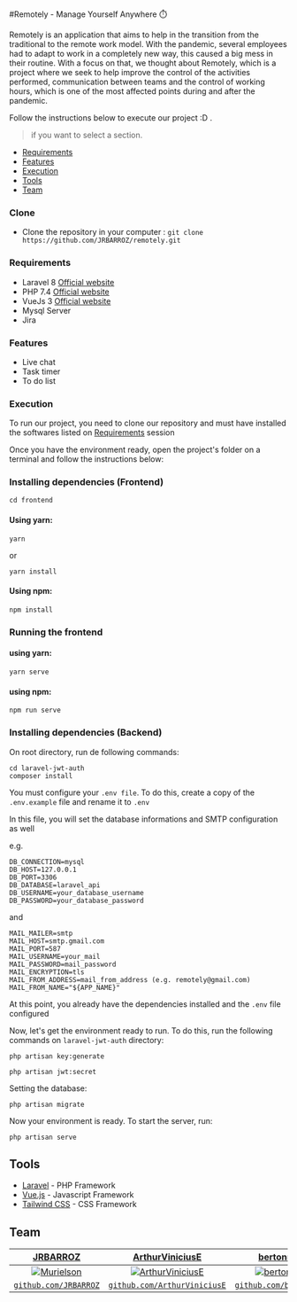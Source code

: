 #Remotely - Manage Yourself Anywhere ⏱️

Remotely is an application that aims to help in the transition from the traditional to the remote work model.
With the pandemic, several employees had to adapt to work in a completely new way, this caused a big mess in their routine. With a focus on that, we thought about Remotely, which is a project where we seek to help improve the control of the activities performed, communication between teams and the control of working hours, which is one of the most affected points during and after the pandemic.

Follow the instructions below to execute our project :D .
> if you want to select a section.

- [Requirements](#Requirements)
- [Features](#Features)
- [Execution](#Execution)
- [Tools](#Tools)
- [Team](#Team)

### Clone
- Clone the repository in your computer : ```git clone https://github.com/JRBARROZ/remotely.git```
### Requirements

- Laravel 8 [Official website](https://laravel.com/docs/8.x/installation)
- PHP 7.4 [Official website](https://www.php.net/downloads.php)
- VueJs 3 [Official website](https://v3.vuejs.org/guide/installation.html)
- Mysql Server
- Jira
### Features

- Live chat
- Task timer
- To do list

### Execution

To run our project, you need to clone our repository and must have installed the softwares listed on [Requirements](#Requirements) session

Once you have the environment ready, open the project's folder on a terminal and follow the instructions below:

### Installing dependencies (Frontend)

 ```node
 cd frontend
 ```
 
 #### Using yarn:
 ```node
 yarn
 ```
 or
 ```node
 yarn install
 ```
 
 #### Using npm: 
 ```node
 npm install
 ```
 
 
### Running the frontend

 #### using yarn:
 ```node
 yarn serve
 ```
 
#### using npm:
 ```node
 npm run serve
 ```
 
 ### Installing dependencies (Backend)

On root directory, run de following commands:

```
cd laravel-jwt-auth
composer install
```



You must configure your `.env file`. To do this, create a copy of the `.env.example` file and rename it to `.env`

In this file, you will set the database informations and SMTP configuration as well

e.g.

```
DB_CONNECTION=mysql
DB_HOST=127.0.0.1
DB_PORT=3306
DB_DATABASE=laravel_api
DB_USERNAME=your_database_username
DB_PASSWORD=your_database_password
```
and

```
MAIL_MAILER=smtp
MAIL_HOST=smtp.gmail.com
MAIL_PORT=587
MAIL_USERNAME=your_mail
MAIL_PASSWORD=mail_password
MAIL_ENCRYPTION=tls
MAIL_FROM_ADDRESS=mail_from_address (e.g. remotely@gmail.com)
MAIL_FROM_NAME="${APP_NAME}"
```

At this point, you already have the dependencies installed and the `.env` file configured

Now, let's get the environment ready to run. To do this, run the following commands on `laravel-jwt-auth` directory:

```node
php artisan key:generate
```

```node
php artisan jwt:secret
```

Setting the database:

```node
php artisan migrate
```

Now your environment is ready. To start the server, run:
```node
php artisan serve
```


## Tools

- [Laravel](https://laravel.com/) - PHP Framework
- [Vue.js](https://vuejs.org/) - Javascript Framework
- [Tailwind CSS](https://tailwindcss.com/) - CSS Framework

## Team

| <a href="https://github.com/JRBARROZ" target="_blank">JRBARROZ</a> | <a href="https://github.com/ArthurViniciusE" target="_blank">ArthurViniciusE</a> | <a href="https://github.com/bertonnipaz" target="_blank">bertonnipaz</a> | <a href="https://github.com/fabiomrtins" target="_blank">fabiomrtins</a> |
| :---: |:---:| :---:| :---:|
| [![Murielson](https://avatars0.githubusercontent.com/u/40250320?s=460&v=4)](https://github.com/JRBARROZ)    | [![ArthurViniciusE](https://avatars.githubusercontent.com/u/43966598?s=400&u=b13fc6fc701d736fca69e7a24d24d6870991a27d&v=4)](https://github.com/ArthurViniciusE) | [![bertonnipaz](https://avatars.githubusercontent.com/u/15380309?s=400&v=4)](https://github.com/bertonnipaz) | [![fabiomrtins](https://avatars.githubusercontent.com/u/72530039?s=300&v=4)](https://github.com/fabiomrtins) |
| <a href="https://github.com/JRBARROz" target="_blank">`github.com/JRBARROZ`</a> | <a href="https://github.com/ArthurViniciusE" target="_blank">`github.com/ArthurViniciusE`</a> | <a href="https://github.com/bertonnipaz" target="_blank">`github.com/bertonnipaz`</a> | <a href="https://github.com/fabiomrtins" target="_blank">`github.com/fabiomrtins`</a> |

